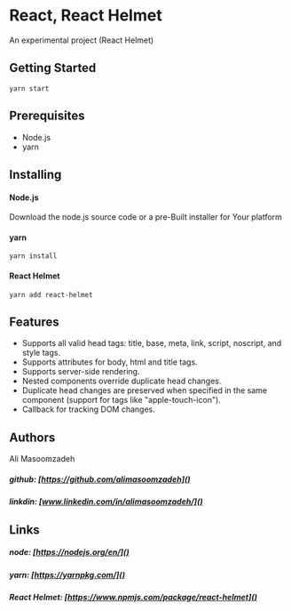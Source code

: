 # React, React Helmet

An experimental project (React Helmet)

## Getting Started  
`yarn start`

## Prerequisites    
- Node.js
- yarn

## Installing

#### Node.js
Download the node.js source code or a pre-Built installer for Your platform

#### yarn
`yarn install`  

#### React Helmet 
`yarn add react-helmet`     

  
## Features 

* Supports all valid head tags: title, base, meta, link, script, noscript, and style tags.
* Supports attributes for body, html and title tags.
* Supports server-side rendering.
* Nested components override duplicate head changes.
* Duplicate head changes are preserved when specified in the same component (support for tags like "apple-touch-icon").
* Callback for tracking DOM changes.

## Authors
Ali Masoomzadeh     
 ##### github:  [https://github.com/alimasoomzadeh]()     
 ##### linkdin: [www.linkedin.com/in/alimasoomzadeh/]()
    
## Links

##### node: [https://nodejs.org/en/]()
##### yarn: [https://yarnpkg.com/]()
##### React Helmet: [https://www.npmjs.com/package/react-helmet]()

